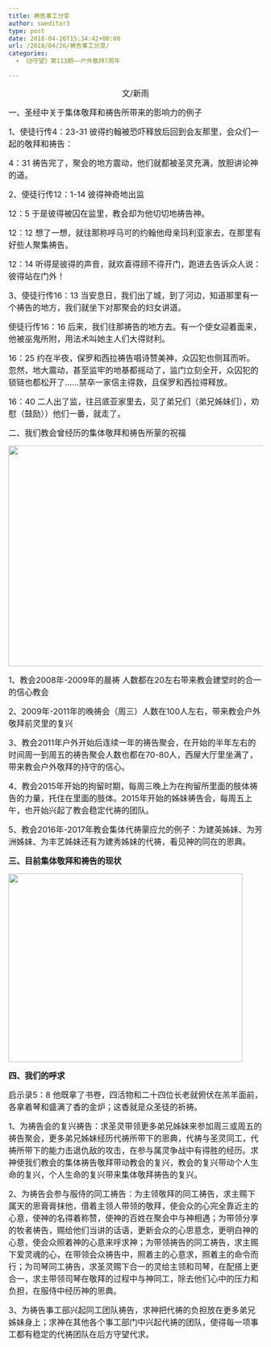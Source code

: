 ```yaml
---
title: 祷告事工分享
author: sweditor3
type: post
date: 2018-04-26T15:34:42+00:00
url: /2018/04/26/祷告事工分享/
categories:
  - 《@守望》第113期——户外敬拜7周年

---
```

<p style="text-align: center;">
  <span style="font-size: 12pt;">文/新雨</span>
</p>

<span style="font-size: 12pt;">一、圣经中关于集体敬拜和祷告所带来的影响力的例子</span>

<span style="font-size: 12pt;">1、使徒行传4：23-31 彼得约翰被恐吓释放后回到会友那里，会众们一起的敬拜和祷告：</span>
  
<span style="font-size: 12pt;">4：31 祷告完了，聚会的地方震动，他们就都被圣灵充满，放胆讲论神的道。</span>

<span style="font-size: 12pt;">2、使徒行传12：1-14 彼得神奇地出监</span>
  
<span style="font-size: 12pt;">12：5 于是彼得被囚在监里，教会却为他切切地祷告神。</span>
  
<span style="font-size: 12pt;">12：12 想了一想，就往那称呼马可的约翰他母亲玛利亚家去，在那里有好些人聚集祷告。</span>
  
<span style="font-size: 12pt;">12：14 听得是彼得的声音，就欢喜得顾不得开门，跑进去告诉众人说：彼得站在门外！</span>

<span style="font-size: 12pt;">3、使徒行传16：13 当安息日，我们出了城，到了河边，知道那里有一个祷告的地方，我们就坐下对那聚会的妇女讲道。</span>
  
<span style="font-size: 12pt;">使徒行传16：16 后来，我们往那祷告的地方去。有一个使女迎着面来，他被巫鬼所附，用法术叫她主人们大得财利。</span>
  
<span style="font-size: 12pt;">16：25 约在半夜，保罗和西拉祷告唱诗赞美神，众囚犯也侧耳而听。忽然，地大震动，甚至监牢的地基都摇动了，监门立刻全开，众囚犯的锁链也都松开了……禁卒一家信主得救，且保罗和西拉得释放。</span>
  
<span style="font-size: 12pt;">16：40 二人出了监，往吕底亚家里去，见了弟兄们（弟兄姊妹们），劝慰（鼓励））他们一番，就走了。</span>

<span style="font-size: 12pt;">二、我们教会曾经历的集体敬拜和祷告所蒙的祝福</span>

<img class="aligncenter size-full wp-image-16811" src="http://t5.shwchurch.org/wp-content/uploads/2018/04/祷告部-3.jpg" alt="" width="753" height="437" srcset="http://t5.shwchurch.org/wp-content/uploads/2018/04/祷告部-3.jpg 753w, http://t5.shwchurch.org/wp-content/uploads/2018/04/祷告部-3-400x232.jpg 400w, http://t5.shwchurch.org/wp-content/uploads/2018/04/祷告部-3-600x348.jpg 600w, http://t5.shwchurch.org/wp-content/uploads/2018/04/祷告部-3-500x290.jpg 500w" sizes="(max-width: 753px) 100vw, 753px" />

<span style="font-size: 12pt;">1、教会2008年-2009年的晨祷 人数都在20左右带来教会建堂时的合一的信心教会</span>

<span style="font-size: 12pt;">2、2009年-2011年的晚祷会（周三）人数在100人左右，带来教会户外敬拜前灵里的复兴</span>

<span style="font-size: 12pt;">3、教会2011年户外开始后连续一年的祷告聚会，在开始的半年左右的时间周一到周五的祷告聚会人数也都在70-80人，西屋大厅里坐满了，带来教会户外敬拜的持守的信心。</span>

<span style="font-size: 12pt;">4、教会2015年开始的拘留时期，每周三晚上为在拘留所里面的肢体祷告的力量，托住在里面的肢体。2015年开始的姊妹祷告会，每周五上午，也开始兴起了教会稳定代祷的团队。</span>

<span style="font-size: 12pt;">5、教会2016年-2017年教会集体代祷蒙应允的例子：为建英姊妹、为芳洲姊妹、为丰艺姊妹还有为建秀姊妹的代祷，看见神的同在的恩典。</span>

<span style="font-size: 12pt;"><strong>三、目前集体敬拜和祷告的现状</strong></span>

<img class="aligncenter  wp-image-16812" src="http://t5.shwchurch.org/wp-content/uploads/2018/04/祷告部-2.jpg" alt="" width="464" height="373" />

<span style="font-size: 12pt;"><strong>四、我们的呼求</strong></span>

<span style="font-size: 12pt;">启示录5：8 他既拿了书卷，四活物和二十四位长老就俯伏在羔羊面前，各拿着琴和盛满了香的金炉；这香就是众圣徒的祈祷。</span>

<span style="font-size: 12pt;">1、为祷告会的复兴祷告：求圣灵带领更多弟兄姊妹来参加周三或周五的祷告聚会，更多弟兄姊妹经历代祷所带下的恩典，代祷与圣灵同工，代祷所带下的能力击退仇敌的攻击，在参与属灵争战中有得胜的经历。求神使我们教会的集体祷告敬拜带动教会的复兴，教会的复兴带动个人生命的复兴，个人生命的复兴带来集体敬拜祷告的复兴。</span>

<span style="font-size: 12pt;">2、为祷告会参与服侍的同工祷告：为主领敬拜的同工祷告，求主赐下属天的恩膏膏抹他，借着主领人带领的敬拜，使会众的心完全靠近主的心意，使神的名得着称赞，使神的百姓在聚会中与神相遇；为带领分享的牧者祷告，赐给他们当讲的话语，更新会众的心思意念，更明白神的心意，使会众照着神的心意来呼求神；为带领祷告的同工祷告，求主赐下爱灵魂的心，在带领会众祷告中，照着主的心意求，照着主的命令而行；为司琴同工祷告，求圣灵赐下合一的灵给主领和司琴，在配搭上更合一，求主带领司琴在敬拜的过程中与神同工，除去他们心中的压力和负担，在服侍中经历神的恩典。</span>

<span style="font-size: 12pt;">3、为祷告事工部兴起同工团队祷告，求神把代祷的负担放在更多弟兄姊妹身上；求神在其他各个事工部门中兴起代祷的团队，使得每一项事工都有稳定的代祷团队在后方守望代求。</span>